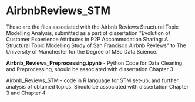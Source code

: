 # AirbnbReviews_STM
These are the files associated with the Airbnb Reviews Structural Topic Modelling Analysis, submitted as a part of dissertation "Evolution of Customer Experience Attributes in P2P Accommodation Sharing: A Structural Topic Modelling Study of San Francisco Airbnb Reviews" to The University of Manchester for the Degree of MSc Data Science.

<b>Airbnb_Reviews_Preprocessing.ipynb</b> - Python Code for Data Cleaning and Preprocessing, should be associated with dissertation Chapter 3

<r> </b>Airbnb_Reviews_STM</b> - code in R language for STM set-up, and further analysis of obtained topics. Should be associated with dissertation Chapter 3 and Chapter 4</r>
